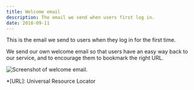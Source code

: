 ```yaml
---
title: Welcome email
description: The email we send when users first log in.
date: 2018-09-11
---
```


This is the email we send to users when they log in for the first time.

We send our own welcome email so that users have an easy way back to our service, and to encourage them to bookmark the right URL.

![Screenshot of welcome email.](01-welcome-email.png "Welcome email")

*[URL]: Universal Resource Locator
